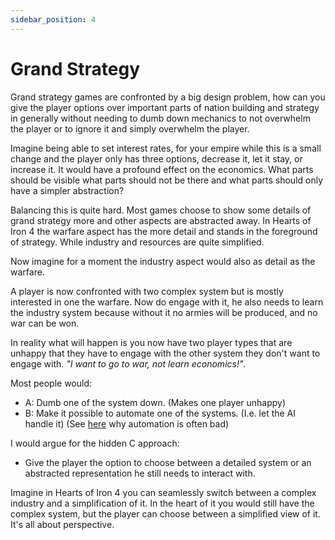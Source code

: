 ```yaml
---
sidebar_position: 4
---
```


# Grand Strategy

Grand strategy games are confronted by a big design problem, how can you give the player options over important parts of nation building and strategy in generally without needing to dumb down mechanics to not overwhelm the player or to ignore it and simply overwhelm the player.

Imagine being able to set interest rates, for your empire while this is a small change and the player only has three options, decrease it, let it stay, or increase it. It would have a profound effect on the economics. What parts should be visible what parts should not be there and what parts should only have a simpler abstraction?

Balancing this is quite hard. Most games choose to show some details of grand strategy more and other aspects are abstracted away. In Hearts of Iron 4 the warfare aspect has the more detail and stands in the foreground of strategy. While industry and resources are quite simplified.

Now imagine for a moment the industry aspect would also as detail as the warfare.

A player is now confronted with two complex system but is mostly interested in one the warfare. Now do engage with it, he also needs to learn the industry system because without it no armies will be produced, and no war can be won.

In reality what will happen is you now have two player types that are unhappy that they have to engage with the other system they don't want to engage with. *"I want to go to war, not learn economics!"*. 

Most people would:
- A: Dumb one of the system down. (Makes one player unhappy)
- B: Make it possible to automate one of the systems. (I.e. let the AI handle it) (See [here](/docs/Design/automation) why automation is often bad)

I would argue for the hidden C approach:
- Give the player the option to choose between a detailed system or an abstracted representation he still needs to interact with.

Imagine in Hearts of Iron 4 you can seamlessly switch between a complex industry and a simplification of it. In the heart of it you would still have the complex system, but the player can choose between a simplified view of it. It's all about perspective.